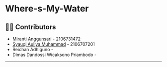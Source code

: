 # Where-s-My-Water

## 🧑‍💻 Contributors

- [Miranti Anggunsari](https://www.github.com/rantiaaa) - 2106731472
- [Syauqi Auliya Muhammad](https://www.github.com/syauqiauliya) - 2106707201
- Reichan Adhiguno -
- Dimas Dandossi Wicaksono Priambodo - 

---
